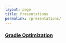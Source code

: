 ```yaml
---
layout: page
title: Presentations
permalink: /presentations/
---
```


### [Gradle Optimization](/slides/01-gradle-optimization)
